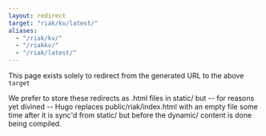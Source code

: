 ```yaml
---
layout: redirect
target: "riak/kv/latest/"
aliases:
  - "/riak/kv/"
  - "/riakkv/"
  - "/riak/latest/"
---
```


This page exists solely to redirect from the generated URL to the above `target`

We prefer to store these redirects as .html files in static/ but -- for reasons
yet divined -- Hugo replaces public/riak/index.html with an empty file some time
after it is sync'd from static/ but before the dynamic/ content is done being
compiled.
